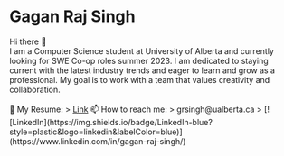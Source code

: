 <h1>Gagan Raj Singh</h1>
Hi there 👋 <br>
I am a Computer Science student at University of Alberta and currently looking for SWE Co-op roles summer 2023. I am dedicated to staying current with the latest industry trends and eager to learn and grow as a professional. My goal is to work with a team that values creativity and collaboration.
<br>
<br>
📄 My Resume:
  > <a href = "https://drive.google.com/file/d/1DtaMteG1PX3Z_fae0QHjYKI4oW3SDQ6y/view?usp=sharing">Link</a>
📫 How to reach me:
  > grsingh@ualberta.ca
  > [![LinkedIn](https://img.shields.io/badge/LinkedIn-blue?style=plastic&logo=linkedin&labelColor=blue)](https://www.linkedin.com/in/gagan-raj-singh/)  

<!--
**GaganRajSingh/GaganRajSingh** is a ✨ _special_ ✨ repository because its `README.md` (this file) appears on your GitHub profile.

Here are some ideas to get you started:

- 🔭 I’m currently working on ...
- 🌱 I’m currently learning ...
- 👯 I’m looking to collaborate on ...
- 🤔 I’m looking for help with ...
- 💬 Ask me about ...
- 📫 How to reach me: ...
- 😄 Pronouns: ...
- ⚡ Fun fact: ...
-->
